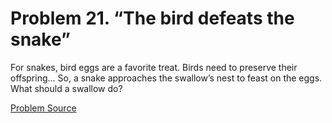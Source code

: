 # Problem 21. “The bird defeats the snake”

For snakes, bird eggs are a favorite treat. Birds need to preserve their offspring... So, a snake approaches the swallow’s nest to feast on the eggs. What should a swallow do?

[Problem Source](https://www.trizland.ru/tasks/1250/)